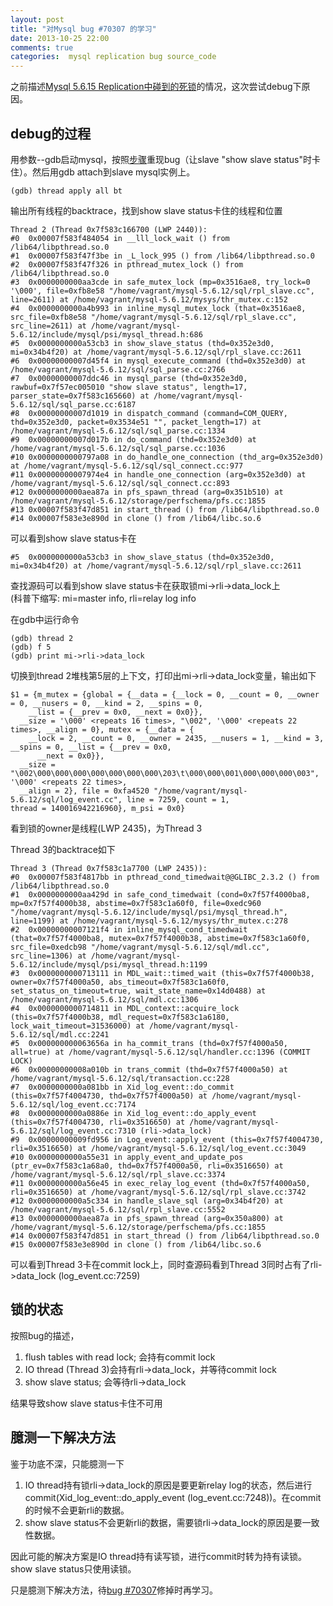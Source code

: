 ```yaml
---
layout: post
title: "对Mysql bug #70307 的学习"
date: 2013-10-25 22:00
comments: true
categories:  mysql replication bug source_code
---
```

之前描述[Mysql 5.6.15 Replication中碰到的死锁](http://ikarishinjieva.github.io/blog/blog/2013/10/11/hole-in-mysql-56-replication-dead-lock/)的情况，这次尝试debug下原因。

debug的过程
----
用参数--gdb启动mysql，按照[步骤](http://bugs.mysql.com/file.php?id=20542)重现bug（让slave "show slave status"时卡住）。然后用gdb attach到slave mysql实例上。

    (gdb) thread apply all bt
输出所有线程的backtrace，找到show slave status卡住的线程和位置
    
    Thread 2 (Thread 0x7f583c166700 (LWP 2440)):
    #0  0x00007f583f484054 in __lll_lock_wait () from /lib64/libpthread.so.0
    #1  0x00007f583f47f3be in _L_lock_995 () from /lib64/libpthread.so.0
    #2  0x00007f583f47f326 in pthread_mutex_lock () from /lib64/libpthread.so.0
    #3  0x0000000000aa3cde in safe_mutex_lock (mp=0x3516ae8, try_lock=0 '\000', file=0xfb8e58 "/home/vagrant/mysql-5.6.12/sql/rpl_slave.cc", line=2611) at /home/vagrant/mysql-5.6.12/mysys/thr_mutex.c:152
    #4  0x0000000000a4b993 in inline_mysql_mutex_lock (that=0x3516ae8, src_file=0xfb8e58 "/home/vagrant/mysql-5.6.12/sql/rpl_slave.cc", src_line=2611) at /home/vagrant/mysql-5.6.12/include/mysql/psi/mysql_thread.h:686
    #5  0x0000000000a53cb3 in show_slave_status (thd=0x352e3d0, mi=0x34b4f20) at /home/vagrant/mysql-5.6.12/sql/rpl_slave.cc:2611
    #6  0x00000000007d45f4 in mysql_execute_command (thd=0x352e3d0) at /home/vagrant/mysql-5.6.12/sql/sql_parse.cc:2766
    #7  0x00000000007ddc46 in mysql_parse (thd=0x352e3d0, rawbuf=0x7f57ec005010 "show slave status", length=17, parser_state=0x7f583c165660) at /home/vagrant/mysql-5.6.12/sql/sql_parse.cc:6187
    #8  0x00000000007d1019 in dispatch_command (command=COM_QUERY, thd=0x352e3d0, packet=0x3534e51 "", packet_length=17) at /home/vagrant/mysql-5.6.12/sql/sql_parse.cc:1334
    #9  0x00000000007d017b in do_command (thd=0x352e3d0) at /home/vagrant/mysql-5.6.12/sql/sql_parse.cc:1036
    #10 0x0000000000797a08 in do_handle_one_connection (thd_arg=0x352e3d0) at /home/vagrant/mysql-5.6.12/sql/sql_connect.cc:977
    #11 0x00000000007974e4 in handle_one_connection (arg=0x352e3d0) at /home/vagrant/mysql-5.6.12/sql/sql_connect.cc:893
    #12 0x0000000000aea87a in pfs_spawn_thread (arg=0x351b510) at /home/vagrant/mysql-5.6.12/storage/perfschema/pfs.cc:1855
    #13 0x00007f583f47d851 in start_thread () from /lib64/libpthread.so.0
    #14 0x00007f583e3e890d in clone () from /lib64/libc.so.6
    
可以看到show slave status卡在

    #5  0x0000000000a53cb3 in show_slave_status (thd=0x352e3d0, mi=0x34b4f20) at /home/vagrant/mysql-5.6.12/sql/rpl_slave.cc:2611
    
查找源码可以看到show slave status卡在获取锁mi->rli->data_lock上<br/>(科普下缩写: mi=master info, rli=relay log info

在gdb中运行命令

    (gdb) thread 2
    (gdb) f 5
    (gdb) print mi->rli->data_lock

切换到thread 2堆栈第5层的上下文，打印出mi->rli->data_lock变量，输出如下

    $1 = {m_mutex = {global = {__data = {__lock = 0, __count = 0, __owner = 0, __nusers = 0, __kind = 2, __spins = 0,
        __list = {__prev = 0x0, __next = 0x0}},
      __size = '\000' <repeats 16 times>, "\002", '\000' <repeats 22 times>, __align = 0}, mutex = {__data = {
        __lock = 2, __count = 0, __owner = 2435, __nusers = 1, __kind = 3, __spins = 0, __list = {__prev = 0x0,
          __next = 0x0}},
      __size = "\002\000\000\000\000\000\000\000\203\t\000\000\001\000\000\000\003", '\000' <repeats 22 times>,
      __align = 2}, file = 0xfa4520 "/home/vagrant/mysql-5.6.12/sql/log_event.cc", line = 7259, count = 1,
    thread = 140016942216960}, m_psi = 0x0}

看到锁的owner是线程(LWP 2435)，为Thread 3

Thread 3的backtrace如下

    Thread 3 (Thread 0x7f583c1a7700 (LWP 2435)):
    #0  0x00007f583f4817bb in pthread_cond_timedwait@@GLIBC_2.3.2 () from /lib64/libpthread.so.0
    #1  0x0000000000aa429d in safe_cond_timedwait (cond=0x7f57f4000ba8, mp=0x7f57f4000b38, abstime=0x7f583c1a60f0, file=0xedc960 "/home/vagrant/mysql-5.6.12/include/mysql/psi/mysql_thread.h", line=1199) at /home/vagrant/mysql-5.6.12/mysys/thr_mutex.c:278
    #2  0x00000000007121f4 in inline_mysql_cond_timedwait (that=0x7f57f4000ba8, mutex=0x7f57f4000b38, abstime=0x7f583c1a60f0, src_file=0xedcb98 "/home/vagrant/mysql-5.6.12/sql/mdl.cc", src_line=1306) at /home/vagrant/mysql-5.6.12/include/mysql/psi/mysql_thread.h:1199
    #3  0x0000000000713111 in MDL_wait::timed_wait (this=0x7f57f4000b38, owner=0x7f57f4000a50, abs_timeout=0x7f583c1a60f0, set_status_on_timeout=true, wait_state_name=0x14d0488) at /home/vagrant/mysql-5.6.12/sql/mdl.cc:1306
    #4  0x0000000000714811 in MDL_context::acquire_lock (this=0x7f57f4000b38, mdl_request=0x7f583c1a6180, lock_wait_timeout=31536000) at /home/vagrant/mysql-5.6.12/sql/mdl.cc:2241
    #5  0x000000000063656a in ha_commit_trans (thd=0x7f57f4000a50, all=true) at /home/vagrant/mysql-5.6.12/sql/handler.cc:1396 (COMMIT LOCK)
    #6  0x00000000008a010b in trans_commit (thd=0x7f57f4000a50) at /home/vagrant/mysql-5.6.12/sql/transaction.cc:228
    #7  0x0000000000a081bb in Xid_log_event::do_commit (this=0x7f57f4004730, thd=0x7f57f4000a50) at /home/vagrant/mysql-5.6.12/sql/log_event.cc:7174
    #8  0x0000000000a0886e in Xid_log_event::do_apply_event (this=0x7f57f4004730, rli=0x3516650) at /home/vagrant/mysql-5.6.12/sql/log_event.cc:7310 (rli->data_lock)
    #9  0x00000000009fd956 in Log_event::apply_event (this=0x7f57f4004730, rli=0x3516650) at /home/vagrant/mysql-5.6.12/sql/log_event.cc:3049
    #10 0x0000000000a55e31 in apply_event_and_update_pos (ptr_ev=0x7f583c1a68a0, thd=0x7f57f4000a50, rli=0x3516650) at /home/vagrant/mysql-5.6.12/sql/rpl_slave.cc:3374
    #11 0x0000000000a56e45 in exec_relay_log_event (thd=0x7f57f4000a50, rli=0x3516650) at /home/vagrant/mysql-5.6.12/sql/rpl_slave.cc:3742
    #12 0x0000000000a5c334 in handle_slave_sql (arg=0x34b4f20) at /home/vagrant/mysql-5.6.12/sql/rpl_slave.cc:5552
    #13 0x0000000000aea87a in pfs_spawn_thread (arg=0x350a800) at /home/vagrant/mysql-5.6.12/storage/perfschema/pfs.cc:1855
    #14 0x00007f583f47d851 in start_thread () from /lib64/libpthread.so.0
    #15 0x00007f583e3e890d in clone () from /lib64/libc.so.6
    
可以看到Thread 3卡在commit lock上，同时查源码看到Thread 3同时占有了rli->data_lock (log_event.cc:7259)

锁的状态
----
按照bug的描述，

1. flush tables with read lock; 会持有commit lock
2. IO thread (Thread 3)会持有rli->data_lock，并等待commit lock
3. show slave status; 会等待rli->data_lock

结果导致show slave status卡住不可用

臆测一下解决方法
----
鉴于功底不深，只能臆测一下

1. IO thread持有锁rli->data_lock的原因是要更新relay log的状态，然后进行commit(Xid_log_event::do_apply_event (log_event.cc:7248))。在commit的时候不会更新rli的数据。
2. show slave status不会更新rli的数据，需要锁rli->data_lock的原因是要一致性数据。

因此可能的解决方案是IO thread持有读写锁，进行commit时转为持有读锁。show slave status只使用读锁。

只是臆测下解决方法，待[bug #70307](http://bugs.mysql.com/bug.php?id=70307)修掉时再学习。